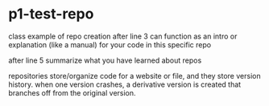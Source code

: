 # p1-test-repo
class example of repo creation
after line 3 can function as an intro or explanation (like a manual) for your code in this specific repo

after line 5 summarize what you have learned about repos

repositories store/organize code for a website or file, and they store version history. when one version crashes, a derivative version is created that branches off from the original version.
